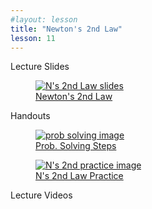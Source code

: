 ```yaml
---
#layout: lesson
title: "Newton's 2nd Law"
lesson: 11
---
```


<div class="heading3"> Lecture Slides </div>

<div class="thumb_container">

  <a href="https://drive.google.com/file/d/1YicR5nO5APw7WjBW8ctyD3VBLfKwhpKi/view" target="_blank">
    <figure class="thumblink">
      <img class="thumblink-img" src="{{site.baseurl}}/images/thumbs/L11.png" alt="N's 2nd Law slides" >
      <figcaption class="thumblink-caption"> Newton's 2nd Law </figcaption>
    </figure>
  </a>

</div>


<div class="heading3">
  Handouts
</div>

<div class="thumb_container">

  <a href="{{site.baseurl}}/handouts/h11_Newtons2nd_info.pdf" target="_blank">
    <figure class="thumblink">
      <img class="thumblink-img-portrait" src="{{site.baseurl}}/images/thumbs/H11.png" alt="prob solving image" >
      <figcaption class="thumblink-caption"> Prob. Solving Steps </figcaption>
    </figure>
  </a>

  <a href="{{site.baseurl}}/handouts/h11_Newtons2nd.pdf" target="_blank">
    <figure class="thumblink">
      <img class="thumblink-img-portrait" src="{{site.baseurl}}/images/thumbs/H11b.png" alt="N's 2nd practice image" >
      <figcaption class="thumblink-caption"> N's 2nd Law Practice </figcaption>
    </figure>
  </a>

</div>


<div class="heading3">
  Lecture Videos
</div>


